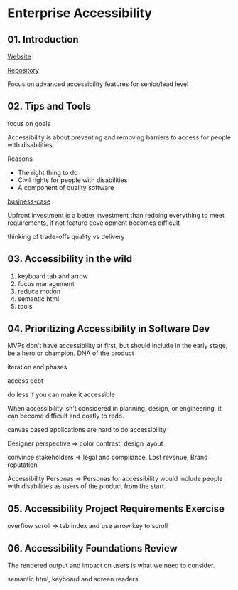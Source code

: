 # Enterprise Accessibility

## 01. Introduction

[Website](https://enterprise-accessibility.vercel.app/)

[Repository](https://github.com/marcysutton/frontend-masters-enterprise-accessibility)

Focus on advanced accessibility features for senior/lead level

## 02. Tips and Tools

focus on goals

Accessibility is about preventing and removing barriers to access for people with disabilities.

Reasons

- The right thing to do
- Civil rights for people with disabilities
- A component of quality software

[business-case](https://www.w3.org/WAI/business-case/)

Upfront investment is a better investment than redoing everything to meet requirements, if not feature development becomes difficult

thinking of trade-offs quality vs delivery

## 03. Accessibility in the wild

1. keyboard tab and arrow
2. focus management
3. reduce motion
4. semantic html
5. tools

## 04. Prioritizing Accessibility in Software Dev

MVPs don't have accessibility at first, but should include in the early stage, be a hero or champion. DNA of the product

iteration and phases

access debt

do less if you can make it accessible

When accessibility isn’t considered in planning, design, or engineering, it can become difficult and costly to redo.

canvas based applications are hard to do accessibility

Designer perspective => color contrast, design layout

convince stakeholders => legal and compliance, Lost revenue, Brand reputation

Accessibility Personas => Personas for accessibility would include people with disabilities as users of the product from the start.

## 05. Accessibility Project Requirements Exercise

overflow scroll => tab index and use arrow key to scroll

## 06. Accessibility Foundations Review

The rendered output and impact on users is what we need to consider.

semantic html, keyboard and screen readers
